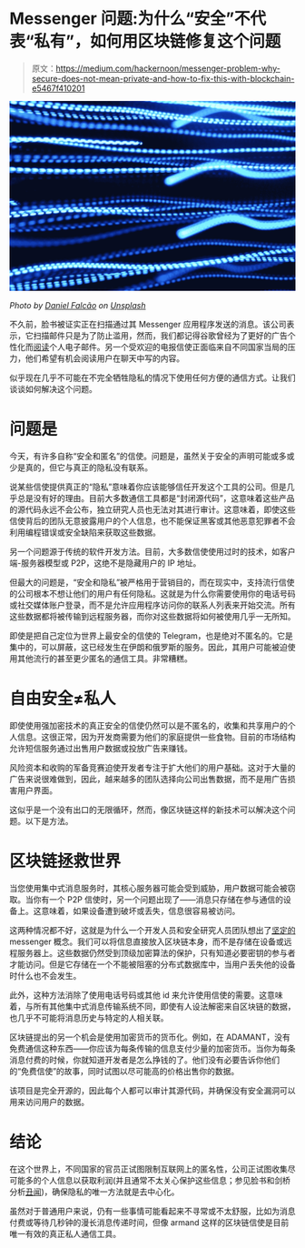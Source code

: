 # Messenger 问题:为什么“安全”不代表“私有”，如何用区块链修复这个问题

> 原文：<https://medium.com/hackernoon/messenger-problem-why-secure-does-not-mean-private-and-how-to-fix-this-with-blockchain-e5467f410201>

![](img/533c35b8e9ae2ad854d699032c8261a0.png)

*Photo by* [*Daniel Falcão*](https://unsplash.com/photos/Pt27b3dRdVA?utm_source=unsplash&utm_medium=referral&utm_content=creditCopyText) *on* [*Unsplash*](https://unsplash.com/search/photos/security?utm_source=unsplash&utm_medium=referral&utm_content=creditCopyText)

不久前，脸书被证实正在扫描通过其 Messenger 应用程序发送的消息。该公司表示，它扫描邮件只是为了防止滥用，然而，我们都记得谷歌曾经为了更好的广告个性化而[阅读](http://variety.com/2017/digital/news/google-gmail-ads-emails-1202477321/)个人电子邮件。另一个受欢迎的电报信使正面临来自不同国家当局的压力，他们希望有机会阅读用户在聊天中写的内容。

似乎现在几乎不可能在不完全牺牲隐私的情况下使用任何方便的通信方式。让我们谈谈如何解决这个问题。

# 问题是

今天，有许多自称“安全和匿名”的信使。问题是，虽然关于安全的声明可能或多或少是真的，但它与真正的隐私没有联系。

说某些信使提供真正的“隐私”意味着你应该能够信任开发这个工具的公司。但是几乎总是没有好的理由。目前大多数通信工具都是“封闭源代码”，这意味着这些产品的源代码永远不会公布，独立研究人员也无法对其进行审计。这意味着，即使这些信使背后的团队无意披露用户的个人信息，也不能保证黑客或其他恶意犯罪者不会利用编程错误或安全缺陷来获取这些数据。

另一个问题源于传统的软件开发方法。目前，大多数信使使用过时的技术，如客户端-服务器模型或 P2P，这绝不是隐藏用户的 IP 地址。

但最大的问题是，“安全和隐私”被严格用于营销目的，而在现实中，支持流行信使的公司根本不想让他们的用户有任何隐私。这就是为什么你需要使用你的电话号码或社交媒体账户登录，而不是允许应用程序访问你的联系人列表来开始交流。所有这些数据都将被传输到远程服务器，而你对这些数据将如何被使用几乎一无所知。

即使是把自己定位为世界上最安全的信使的 Telegram，也是绝对不匿名的。它是集中的，可以屏蔽，这已经发生在伊朗和俄罗斯的服务。因此，其用户可能被迫使用其他流行的甚至更少匿名的通信工具。非常糟糕。

# 自由安全≠私人

即使使用强加密技术的真正安全的信使仍然可以是不匿名的，收集和共享用户的个人信息。这很正常，因为开发商需要为他们的家庭提供一些食物。目前的市场结构允许短信服务通过出售用户数据或投放广告来赚钱。

风险资本和收购的军备竞赛迫使开发者专注于扩大他们的用户基础。这对于大量的广告来说很难做到，因此，越来越多的团队选择向公司出售数据，而不是用广告损害用户界面。

这似乎是一个没有出口的无限循环，然而，像区块链这样的新技术可以解决这个问题。以下是方法。

# 区块链拯救世界

当您使用集中式消息服务时，其核心服务器可能会受到威胁，用户数据可能会被窃取。当你有一个 P2P 信使时，另一个问题出现了——消息只存储在参与通信的设备上。这意味着，如果设备遭到破坏或丢失，信息很容易被访问。

这两种情况都不好，这就是为什么一个开发人员和安全研究人员团队想出了[坚定的](https://adamant.im/) messenger 概念。我们可以将信息直接放入区块链本身，而不是存储在设备或远程服务器上。这些数据仍然受到顶级加密算法的保护，只有知道必要密钥的参与者才能访问。但是它存储在一个不能被阻塞的分布式数据库中，当用户丢失他的设备时什么也不会发生。

此外，这种方法消除了使用电话号码或其他 id 来允许使用信使的需要。这意味着，与所有其他集中式消息传输系统不同，即使有人设法解密来自区块链的数据，也几乎不可能将消息历史与特定的人相关联。

区块链提出的另一个机会是使用加密货币的货币化。例如，在 ADAMANT，没有免费通信这种东西——你应该为每条传输的信息支付少量的加密货币。当你为每条消息付费的时候，你就知道开发者是怎么挣钱的了。他们没有必要告诉你他们的“免费信使”的故事，同时试图以尽可能高的价格出售你的数据。

该项目是完全开源的，因此每个人都可以审计其源代码，并确保没有安全漏洞可以用来访问用户的数据。

# 结论

在这个世界上，不同国家的官员正试图限制互联网上的匿名性，公司正试图收集尽可能多的个人信息以获取利润(并且通常不太关心保护这些信息；参见脸书和剑桥分析[丑闻](https://www.nytimes.com/2018/03/19/technology/facebook-cambridge-analytica-explained.html))，确保隐私的唯一方法就是去中心化。

虽然对于普通用户来说，仍有一些事情可能看起来不寻常或不太舒服，比如为消息付费或等待几秒钟的漫长消息传递时间，但像 armand 这样的区块链信使是目前唯一有效的真正私人通信工具。